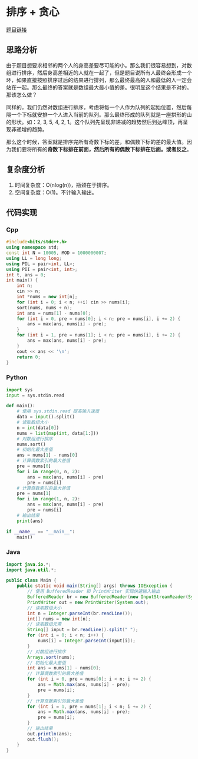 # 排序 + 贪心
[题目链接](https://kamacoder.com/problempage.php?pid=1285)
## 思路分析
由于题目想要求相邻的两个人的身高差要尽可能的小。那么我们很容易想到，对数组进行排序，然后身高差相近的人就在一起了，但是题目说所有人最终会形成一个环，如果直接按照排序过后的结果进行排列，那么最终最高的人和最低的人一定会站在一起。那么最终的答案就是数组最大最小值的差。很明显这个结果是不对的。那该怎么做？

同样的，我们仍然对数组进行排序，考虑将每一个人作为队列的起始位置，然后每隔一个下标就安排一个人进入当前的队列。那么最终形成的队列就是一座拱形的山的形状。如：2, 3, 5, 4, 2, 1。这个队列先呈现非递减的趋势然后到达峰顶，再呈现非递增的趋势。

那么这个时候，答案就是排序完所有奇数下标的差，和偶数下标的差的最大值。因为我们要将所有的**奇数下标排在前面，然后所有的偶数下标排在后面。或者反之**。
## 复杂度分析
1. 时间复杂度：O(nlog(n))，瓶颈在于排序。
2. 空间复杂度：O(1)。不计输入输出。
## 代码实现
### Cpp
``` cpp
#include<bits/stdc++.h>
using namespace std;
const int N = 10005, MOD = 1000000007;
using LL = long long;
using PIL = pair<int, LL>;
using PII = pair<int, int>;
int t, ans = 0;
int main() {
    int n;
    cin >> n;
    int *nums = new int[n];
    for (int i = 0; i < n; ++i) cin >> nums[i];
    sort(nums, nums + n);
    int ans = nums[1] - nums[0];
    for (int i = 0, pre = nums[0]; i < n; pre = nums[i], i += 2) {
        ans = max(ans, nums[i] - pre);
    }
    for (int i = 1, pre = nums[1]; i < n; pre = nums[i], i += 2) {
        ans = max(ans, nums[i] - pre);
    }
    cout << ans << '\n';
    return 0;
}
```
### Python
``` python
import sys
input = sys.stdin.read

def main():
    # 使用 sys.stdin.read 提高输入速度
    data = input().split()
    # 读取数组大小
    n = int(data[0])
    nums = list(map(int, data[1:]))
    # 对数组进行排序
    nums.sort()
    # 初始化最大差值
    ans = nums[1] - nums[0]
    # 计算偶数索引的最大差值
    pre = nums[0]
    for i in range(0, n, 2):
        ans = max(ans, nums[i] - pre)
        pre = nums[i]
    # 计算奇数索引的最大差值
    pre = nums[1]
    for i in range(1, n, 2):
        ans = max(ans, nums[i] - pre)
        pre = nums[i]
    # 输出结果
    print(ans)

if __name__ == "__main__":
    main()
```
### Java
``` java
import java.io.*;
import java.util.*;

public class Main {
    public static void main(String[] args) throws IOException {
        // 使用 BufferedReader 和 PrintWriter 实现快速输入输出
        BufferedReader br = new BufferedReader(new InputStreamReader(System.in));
        PrintWriter out = new PrintWriter(System.out);
        // 读取数组大小
        int n = Integer.parseInt(br.readLine());
        int[] nums = new int[n];
        // 读取数组元素
        String[] input = br.readLine().split(" ");
        for (int i = 0; i < n; i++) {
            nums[i] = Integer.parseInt(input[i]);
        }
        // 对数组进行排序
        Arrays.sort(nums);
        // 初始化最大差值
        int ans = nums[1] - nums[0];
        // 计算偶数索引的最大差值
        for (int i = 0, pre = nums[0]; i < n; i += 2) {
            ans = Math.max(ans, nums[i] - pre);
            pre = nums[i];
        }
        // 计算奇数索引的最大差值
        for (int i = 1, pre = nums[1]; i < n; i += 2) {
            ans = Math.max(ans, nums[i] - pre);
            pre = nums[i];
        }
        // 输出结果
        out.println(ans);
        out.flush();
    }
}
```

